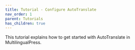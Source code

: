 ```yaml
---
title: Tutorial - Configure AutoTranslate
nav_order: 1
parent: Tutorials
has_children: true
---
```

This tutorial explains how to get started with AutoTranslate in MultilingualPress.